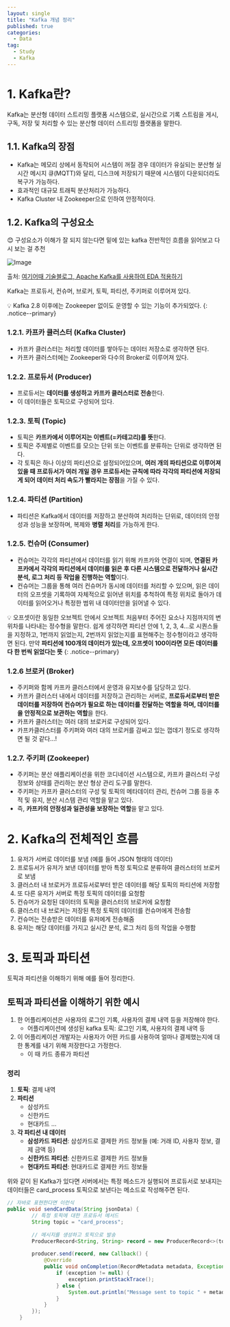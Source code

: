 ```yaml
---
layout: single
title: "Kafka 개념 정리"
published: true
categories:
  - Data
tag:
  - Study
  - Kafka
---
```


# 1. Kafka란?

Kafka는 분산형 데이터 스트리밍 플랫폼 시스템으로, 실시간으로 기록 스트림을 게시, 구독, 저장 및 처리할 수 있는 분산형 데이터 스트리밍 플랫폼을 말한다.  

## 1.1. Kafka의 장점

- Kafka는 메모리 상에서 동작되어 시스템이 꺼질 경우 데이터가 유실되는 분산형 실시간 메시지 큐(MQTT)와 달리, 디스크에 저장되기 때문에 시스템이 다운되더라도 복구가 가능하다.
- 효과적인 대규모 트래픽 분산처리가 가능하다.
- Kafka Cluster 내 Zookeeper으로 인하여 안정적이다.

## 1.2. Kafka의 구성요소

😊 구성요소가 이해가 잘 되지 않는다면 밑에 있는 kafka 전반적인 흐름을 읽어보고 다시 보는 걸 추천 

![Image](https://github.com/user-attachments/assets/58b85fb6-d447-4510-8b55-936933913ba2)

출처: [여기어때 기술블로그, Apache Kafka를 사용하여 EDA 적용하기](https://techblog.gccompany.co.kr/apache-kafka%EB%A5%BC-%EC%82%AC%EC%9A%A9%ED%95%98%EC%97%AC-eda-%EC%A0%81%EC%9A%A9%ED%95%98%EA%B8%B0-bf263c79efd0)

Kafka는 프로듀서, 컨슈머, 브로커, 토픽, 파티션, 주키퍼로 이루어져 있다.

💡 Kafka 2.8 이후에는 Zookeeper 없이도 운영할 수 있는 기능이 추가되었다.
{: .notice--primary}


### **1.2.1. 카프카 클러스터 (Kafka Cluster)**

- 카프카 클러스터는 처리할 데이터를 쌓아두는 데이터 저장소로 생각하면 된다.
- 카프카 클러스터에는 Zookeeper와 다수의 Broker로 이루어져 있다.

### **1.2.2. 프로듀서 (Producer)**

- 프로듀서는 **데이터를 생성하고 카프카 클러스터로 전송**한다.
- 이 데이터들은 토픽으로 구성되어 있다.

### **1.2.3. 토픽 (Topic)**

- 토픽은 **카프카에서 이루어지는 이벤트(=카테고리)를 뜻**한다.
- 토픽은 주제별로 이벤트를 모으는 단위 또는 이벤트를 분류하는 단위로 생각하면 된다.
- 각 토픽은 하나 이상의 파티션으로 설정되어있으며, **여러 개의 파티션으로 이루어져 있을 때 프로듀서가 여러 개일 경우 프로듀서는 규칙에 따라 각각의 파티션에 저장되게 되어 데이터 처리 속도가 빨라지는 장점**을 가질 수 있다.

### **1.2.4. 파티션 (Partition)**

- 파티션은 Kafka에서 데이터를 저장하고 분산하여 처리하는 단위로, 데이터의 안정성과 성능을 보장하며, 복제와 **병렬 처리**를 가능하게 한다.

### **1.2.5. 컨슈머 (Consumer)**

- 컨슈머는 각각의 파티션에서 데이터를 읽기 위해 카프카와 연결이 되며, **연결된 카프카에서 각각의 파티션에서 데이터를 읽은 후 다른 시스템으로 전달하거나 실시간 분석, 로그 처리 등 작업을 진행하는 역할**이다.
- 컨슈머는 그룹을 통해 여러 컨슈머가 동시에 데이터를 처리할 수 있으며, 읽은 데이터의 오프셋을 기록하여 자체적으로 읽어낸 위치를 추척하여 특정 위치로 돌아가 데이터를 읽어오거나 특정한 범위 내 데이터만을 읽어낼 수 있다.

💡 오프셋이란 동일한 오브젝트 안에서 오브젝트 처음부터 주어진 요소나 지점까지의 변위차를 나타내는 정수형을 말한다.
쉽게 생각하면 파티션 안에 1, 2, 3, 4…로 시퀀스들을 지정하고, 1번까지 읽었는지, 2번까지 읽었는지를 표현해주는 정수형이라고 생각하면 된다.
만약 **파티션에 100개의 데이터가 있는데, 오프셋이 100이라면 모든 데이터를 다 한 번씩 읽었다는 뜻**
{: .notice--primary}

### **1.2.6 브로커 (Broker)**

- 주키퍼와 함께 카프카 클러스터에서 운영과 유지보수를 담당하고 있다.
- 카프카 클러스터 내에서 데이터를 저장하고 관리하는 서버로, **프로듀서로부터 받은 데이터를 저장하여 컨슈머가 필요로 하는 데이터를 전달하는 역할을 하며, 데이터를을 안정적으로 보관하는 역할**을 한다.
- 카프카 클러스터는 여러 대의 브로커로 구성되어 있다.
- 카프카클러스터를 주키퍼와 여러 대의 브로커를 감싸고 있는 껍데기 정도로 생각하면 될 것 같다…!

### **1.2.7. 주키퍼 (Zookeeper)**

- 주키퍼는 분산 애플리케이션을 위한 코디네이션 시스템으로, 카프카 클러스터 구성정보와 상태를 관리하는 분산 형상 관리 도구를 말한다.
- 주키퍼는 카프카 클러스터의 구성 및 토픽의 메타데이터 관리, 컨슈머 그룹 등을 추적 및 유지, 분산 시스템 관리 역할을 맡고 있다.
- 즉, **카프카의 안정성과 일관성을 보장하는 역할**을 맡고 있다.

# 2. Kafka의 전체적인 흐름

1. 유저가 서버로 데이터를 보냄 (예를 들어 JSON 형태의 데이터)
2. 프로듀서가 유저가 보낸 데이터를 받아 특정 토픽으로 분류하여 클러스터의 브로커로 보냄
3. 클러스터 내 브로커가 프로듀서로부터 받은 데이터를 해당 토픽의 파티션에 저장함
4. 또 다른 유저가 서버로 특정 토픽의 데이터를 요청함
5. 컨슈머가 요청된 데이터의 토픽을 클러스터의 브로커에 요청함
6. 클러스터 내 브로커는 저장된 특정 토픽의 데이터를 컨슈머에게 전송함
7. 컨슈머는 전송받은 데이터를 유저에게 전송해줌
8. 유저는 해당 데이터를 가지고 실시간 분석, 로그 처리 등의 작업을 수행함

# 3. 토픽과 파티션

토픽과 파티션을 이해하기 위해 예를 들어 정리한다.

## 토픽과 파티션을 이해하기 위한 예시

1. 한 어플리케이션은 사용자의 로그인 기록, 사용자의 결제 내역 등을 저장해야 한다.
    - 어플리케이션에 생성된 kafka 토픽: 로그인 기록, 사용자의 결제 내역 등
2. 이 어플리케이션 개발자는 사용자가 어떤 카드를 사용하여 얼마나 결제했는지에 대한 통계를 내기 위해 저장한다고 가정한다.
    - 이 때 카드 종류가 파티션

### **정리**

1. **토픽**: 결제 내역
2. **파티션**
    - 삼성카드
    - 신한카드
    - 현대카드 …
3. **각 파티션 내 데이터**
    - **삼성카드 파티션**: 삼성카드로 결제한 카드 정보들 (예: 거래 ID, 사용자 정보, 결제 금액 등)
    - **신한카드 파티션**: 신한카드로 결제한 카드 정보들
    - **현대카드 파티션**: 현대카드로 결제한 카드 정보들

위와 같이 된 Kafka가 있다면 서버에서는 특정 메소드가 실행되어 프로듀서로 보내지는 데이터들은 card_process 토픽으로 보낸다는 메소드로 작성해주면 된다.

```java
// 자바로 표현한다면 이런식
public void sendCardData(String jsonData) {
        // 특정 토픽에 대한 프로듀서 메서드
        String topic = "card_process";
        
        // 메시지를 생성하고 토픽으로 발송
        ProducerRecord<String, String> record = new ProducerRecord<>(topic, jsonData);
        
        producer.send(record, new Callback() {
            @Override
            public void onCompletion(RecordMetadata metadata, Exception exception) {
                if (exception != null) {
                    exception.printStackTrace();
                } else {
                    System.out.println("Message sent to topic " + metadata.topic() + " partition " + metadata.partition());
                }
            }
        });
    }
```